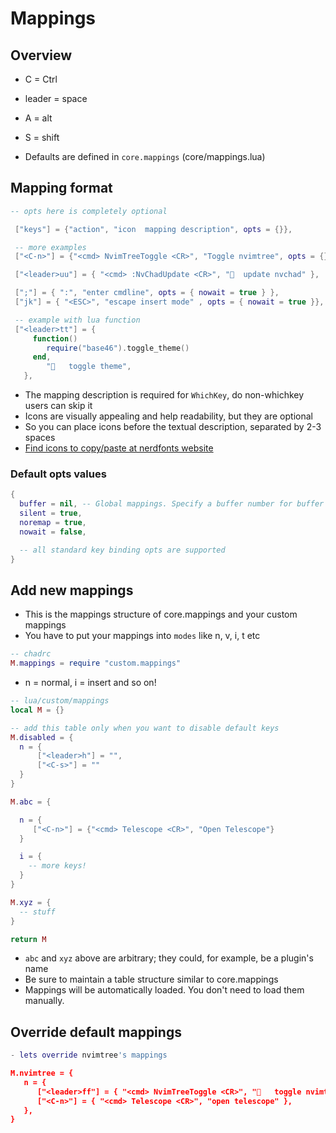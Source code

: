 # Mappings

## Overview

- C = Ctrl
- leader = space
- A = alt
- S = shift

- Defaults are defined in `core.mappings` (core/mappings.lua)

## Mapping format

```lua
-- opts here is completely optional

 ["keys"] = {"action", "icon  mapping description", opts = {}},

 -- more examples
 ["<C-n>"] = {"<cmd> NvimTreeToggle <CR>", "Toggle nvimtree", opts = {}},

 ["<leader>uu"] = { "<cmd> :NvChadUpdate <CR>", "  update nvchad" },

 [";"] = { ":", "enter cmdline", opts = { nowait = true } },
 ["jk"] = { "<ESC>", "escape insert mode" , opts = { nowait = true }},

 -- example with lua function
 ["<leader>tt"] = {
     function()
        require("base46").toggle_theme()
     end,
        "   toggle theme",
   },
```

- The mapping description is required for `WhichKey`, do non-whichkey users can skip it
- Icons are visually appealing and help readability, but they are optional
- So you can place icons before the textual description, separated by 2-3 spaces
- [Find icons to copy/paste at nerdfonts website](https://www.nerdfonts.com/cheat-sheet)

### Default opts values


```lua
{
  buffer = nil, -- Global mappings. Specify a buffer number for buffer local mappings
  silent = true, 
  noremap = true,
  nowait = false,

  -- all standard key binding opts are supported 
}
```

## Add new mappings

- This is the mappings structure of core.mappings and your custom mappings
- You have to put your mappings into `modes` like n, v, i, t etc
```lua
-- chadrc
M.mappings = require "custom.mappings"
```

- n = normal, i = insert and so on!

```lua
-- lua/custom/mappings 
local M = {}

-- add this table only when you want to disable default keys
M.disabled = {
  n = {
      ["<leader>h"] = "",
      ["<C-s>"] = ""
  }
}

M.abc = {

  n = {
     ["<C-n>"] = {"<cmd> Telescope <CR>", "Open Telescope"}
  }

  i = {
    -- more keys!
  }
}

M.xyz = {
  -- stuff
}

return M
```

- `abc` and `xyz` above are arbitrary; they could, for example, be a plugin's name
- Be sure to maintain a table structure similar to core.mappings 
- Mappings will be automatically loaded. You don't need to load them manually.

## Override default mappings

```lua
- lets override nvimtree's mappings

M.nvimtree = {
   n = {
      ["<leader>ff"] = { "<cmd> NvimTreeToggle <CR>", "   toggle nvimtree" },
      ["<C-n>"] = { "<cmd> Telescope <CR>", "open telescope" },
   },
}
```
